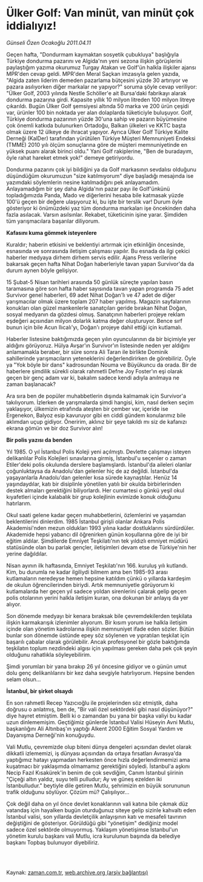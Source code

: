 # Ülker Golf: Van minüt, van minüt çok iddialıyız!

*Günseli Özen Ocakoğlu 2011.04.11*

<td class="columnist-detail">
<p></p>
<p>
<div id="haberMetinDiv">
<p>Geçen hafta, "Dondurmam kaymaktan sosyetik çubukluya" başlığıyla Türkiye dondurma pazarını ve Algida'nın yeni sezona ilişkin görüşlerini paylaştığım yazıma okurumuz Turgay Atakan ve Golf'ün halkla ilişkiler ajansı MPR'den cevap geldi. MPR'den Meral Saçkan imzasıyla gelen yazıda, "Algida zaten liderim demeden pazarlama bütçesini yüzde 30 artırıyor ve pazara asılıyorken diğer markalar ne yapıyor?" soruma şöyle cevap veriliyor: "Ülker Golf, 2003 yılında Nestle Schöller'e ait Bursa'daki fabrikayı alarak dondurma pazarına girdi. Kapasite yıllık 10 milyon litreden 100 milyon litreye çıkarıldı. Bugün Ülker Golf şemsiyesi altında 50 marka ve 200 ürün çeşidi var, ürünler 100 bin noktada yer alan dolaplarda tüketiciyle buluşuyor. Golf, Türkiye dondurma pazarının yüzde 30'una sahip ve pazarın büyümesine çok önemli katkıda bulunurken Ortadoğu, Balkan ülkeleri ve KKTC başta olmak üzere 12 ülkeye de ihracat yapıyor. Ayrıca Ülker Golf Türkiye Kalite Derneği (KalDer) tarafından yürütülen Türkiye Müşteri Memnuniyeti Endeksi (TMME) 2010 yılı ölçüm sonuçlarına göre de müşteri memnuniyetinde en yüksek puanı alarak birinci oldu." Yani Golf rakiplerine, "Ben de buradayım, öyle rahat hareket etmek yok!" demeye getiriyordu. 
<p> Dondurma pazarını çok iyi bildiğini ya da Golf markasının sevdalısı olduğunu düşündüğüm okurumuzun "size katılmıyorum" diye başladığı mesajında ise yazımdaki söylemlerin nesine katılmadığını pek anlayamadım. Anlayamadığım bir şey daha Algida'nın pazar payı ile Golf'ünkünü topladığımızda Panda, Mado ve diğerlerini hesaba bile katmasak yüzde 100'ü geçen bir değere ulaşıyoruz ki, bu işte bir terslik var! Durum öyle gösteriyor ki önümüzdeki yaz tüm dondurma markaları işe öncekinden daha fazla asılacak. Varsın asılsınlar. Rekabet, tüketicinin işine yarar. Şimdiden tüm yarışmacılara başarılar diliyorum.
<p>
<p><b>Kafasını kuma gömmek isteyenlere</b>
<p>Kuraldır; haberin etkisini ve beklentiyi artırmak için etkinliğin öncesinde, esnasında ve sonrasında iletişim çalışması yapılır. Bu esnada da ilgi çekici haberler medyaya dirhem dirhem servis edilir. Ajans Press verilerine bakarsak geçen hafta Nihat Doğan haberleriyle tavan yapan Survivor'da da durum aynen böyle gelişiyor.
<p> 15 Şubat-5 Nisan tarihleri arasında 50 günlük süreçte yapılan basın taramasına göre son hafta haber sayısında tavan yapan programda 75 adet Survivor genel haberleri, 69 adet Nihat Doğan'lı ve 47 adet de diğer yarışmacılar olmak üzere toplam 207 haber yapılmış. Magazin sayfalarının konukları olan güzel mankenlerle sanatçıları geride bırakan Nihat Doğan, sosyal medyanın da gözdesi olmuş. Sanatçının haberleri projeye reklam eşdeğeri açısından milyon dolarlık katma değer oluşturuyor. Bence sırf bunun için bile Acun Ilıcalı'yı, Doğan'ı projeye dahil ettiği için kutlamalı.
<p> Haberler listesine baktığımızda geçen yılın oyuncularının da bir biçimiyle yer aldığını görüyoruz. Hülya Avşar'ın Survivor'ın listesinde neden yer aldığını anlamamakla beraber, bir süre sonra Ali Taran ile birlikte Dominik sahillerinde yarışmacıların yeteneklerini değerlendirirken de görebiliriz. Öyle ya "Yok böyle bir dans" kadrosundan Nouma ve Büyükuncu da orada. Bir de haberlere şimdilik sürekli olarak rahmetli Defne Joy Foster'ın eşi olarak geçen bir genç adam var ki, bakalım sadece kendi adıyla anılmaya ne zaman başlanacak?
<p> Ara sıra ben de popüler muhabbetlerin dışında kalmamak için Survivor'a takılıyorum. İzlerken de yarışmalarda şimdi hangisi, kim, nasıl derken seçim yaklaşıyor, ülkemizin etrafında ateşten bir çember var, içeride ise Ergenekon, Balyoz esip kavuruyor gibi en ciddi gündem konularımız bile aklımdan uçup gidiyor. Öneririm, aklınız bir şeye takıldı mı siz de kafanızı ekrana gömün ve bir doz Survivor alın!
<p><b>Bir polis yazısı da benden</b>
<p>Yıl 1985. O yıl İstanbul Polis Koleji yeni açılmıştı. Devlette çalışmayı isteyen delikanlılar Polis Kolejleri sınavlarına girmiş, İstanbul'u seçenler o zaman Etiler'deki polis okulunda derslere başlamışlardı. İstanbul'da aileleri olanlar çoğunluktaysa da Anadolu'dan gelenler hiç de az değildi. İstanbul'da yaşayanlarla Anadolu'dan gelenler kısa sürede kaynaştılar. Henüz 14 yaşındaydılar, katı bir disiplinle yönetilen yatılı bir okulda birbirlerinden destek almaları gerektiğini biliyorlardı. Her cumartesi o günkü yeşil okul kıyafetleri içinde kalabalık bir grup kolejlinin evimizde konuk olduğunu hatırlarım.
<p> Okul saati gelene kadar geçen muhabbetlerini, özlemlerini ve yaşamdan beklentilerini dinlerdim. 1985 İstanbul girişli olanlar Ankara Polis Akademisi'nden mezun oldukları 1993 yılına kadar dostluklarını sürdürdüler. Akademide hepsi yabancı dil öğrenirken günün koşullarına göre de iyi bir eğitim aldılar. Şimdilerde Emniyet Teşkilatı'nın tek yıldızlı emniyet müdürü statüsünde olan bu parlak gençler, iletişimleri devam etse de Türkiye'nin her yerine dağıldılar. 
<p> Nisan ayının ilk haftasında, Emniyet Teşkilatı'nın 166. kuruluş yılı kutlandı. Kim, bu durumla ne kadar ilgiliydi bilmem ama ben 1985-93 arası kutlamaların neredeyse hemen hepsine katıldım çünkü o yıllarda kardeşim de okulun öğrencilerinden biriydi. Artık memnuniyetle görüyorum ki kutlamalarda her geçen yıl sadece yoldan sirenlerini çalarak gelip geçen polis otolarının yerini halkla iletişim kuran, ona dokunan bir anlayış da yer alıyor.
<p> Son dönemde medyayı bir kenara bıraksak bile çevremdekilerden teşkilata ilişkin karmakarışık izlenimler alıyorum. Bir kısım yorum ise halkla iletişim içinde olan yönetim kadrolarına ilişkin memnuniyet ifade eden sözler. Bütün bunlar son dönemde üstünde epey söz söylenen ve yıpratılan teşkilat için başarılı çabalar olarak görülebilir. Ancak profesyonel bir gözle baktığımda teşkilatın toplum nezdindeki algısı için yapılması gereken daha pek çok şeyin olduğunu rahatlıkla söyleyebilirim.
<p> Şimdi yorumları bir yana bırakıp 26 yıl öncesine gidiyor ve o günün umut dolu genç delikanlılarını bir kez daha sevgiyle hatırlıyorum. Hepsine benden selam olsun...
<p><b>İstanbul, bir şirket olsaydı</b>
<p>En son rahmetli Recep Yazıcıoğlu ile projelerinden söz etmiştik, daha doğrusu o anlatmış, ben de, "Bir vali özel sektördeki gibi nasıl düşünüyor?" diye hayret etmiştim. Belli ki o zamandan bu yana bir başka valiyi bu kadar uzun dinlememişim. Geçtiğimiz günlerde İstanbul Valisi Hüseyin Avni Mutlu, başkanlığını Ali Altınbaş'ın yaptığı Alkent 2000 Eğitim Sosyal Yardım ve Dayanışma Derneği'nin konuğuydu. 
<p> Vali Mutlu, çevremizde olup biteni dünya dengeleri açısından devlet olarak dikkatli izlememizi, iş dünyası açısından da ortaya fırsatları Avrasya'da yaptığımız hatayı yapmadan herkesten önce hızla değerlendirmemizi ama kuşatmacı bir yaklaşımda olmamamız gerektiğini söyledi. İstanbul'a aşkını Necip Fazıl Kısakürek'in benim de çok sevdiğim, Canım İstanbul şiirinin "Çiçeği altın yaldız, suyu telli pulludur; Ay ve güneş ezelden iki İstanbulludur." beytiyle dile getiren Mutlu, şehrimizin en büyük sorununun trafik olduğunu söylüyor. Çözüm mü? Çalışılıyor...
<p> Çok değil daha on yıl önce devlet konaklarının vali katına bile çıkmak düz vatandaş için hayalken bugün oturduğunuz siteye gelip sizinle kahvaltı eden İstanbul valisi, son yıllarda devletçilik anlayışının katı ve mesafeli tavrının değiştiğini de gösteriyor. Görüldüğü gibi "yönetişim" dediğiniz model sadece özel sektörde olmuyormuş. Yaklaşım yönetişimse İstanbul'un yönetim kurulu başkanı vali Mutlu, icra kurulunun başında da belediye başkanı Topbaş bulunuyor diyebiliriz.</p></p></p></p></p></p></p></p></p></p></p></p></p></p></p></p></p></p></div>
</p>


<p><br>
		 </br></p></td>

Kaynak: [zaman.com.tr](http://zaman.com.tr/yazar.do?yazino=1119877), [web.archive.org (arşiv bağlantısı)](http://web.archive.org/web/20110414013204/http://www.zaman.com.tr:80/yazar.do?yazino=1119877)
